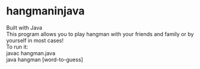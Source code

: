 # hangmaninjava
Built with Java <br/>
This program allows you to play hangman with your friends and family or by yourself in most cases! <br/>
To run it: <br/>
javac hangman.java <br/>
java hangman [word-to-guess]
